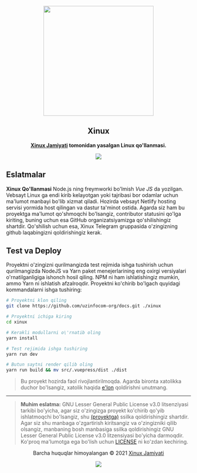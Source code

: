 <p align="center"><a href="https://oss.uzinfocom.uz" target="_blank"><img height="300" width="300" src="./src/.vuepress/public/xinux.png"/></a></p>
<h2 align="center">Xinux</h2>
<p align="center"><b><a href="https://oss.uzinfocom.uz" target="_blank">Xinux Jamiyati</a> tomonidan yasalgan Linux qo'llanmasi.</b></p>
<p align="center"><a href="https://app.netlify.com/sites/xinux/deploys"><img src="https://api.netlify.com/api/v1/badges/07f4eca8-3b27-4b8c-9ec1-bd86567f8613/deploy-status"></a></p>

## Eslatmalar

**Xinux Qo'llanmasi** Node.js ning freymworki bo'lmish _Vue JS_ da yozilgan.
Vebsayt Linux ga endi kirib kelayotgan yoki tajribasi bor odamlar uchun ma'lumot
manbayi bo'lib xizmat qiladi. Hozirda vebsayt Netlify hosting servisi yormida
host qilingan va dastur ta'minot ostida. Agarda siz ham bu proyektga ma'lumot
qo'shmoqchi bo'lsangiz, contributor statusini qo'lga kiriting, buning uchun esa
GitHub organizatsiyamizga qo'shilishingiz shartdir. Qo'shilish uchun esa, Xinux
Telegram gruppasida o'zingizning github laqabingizni qoldirishingiz kerak.

## Test va Deploy

Proyektni o'zingizni qurilmangizda test rejimida ishga tushirish uchun
qurilmangizda NodeJS va Yarn paket menejerlarining eng oxirgi versiyalari
o'rnatilganligiga ishonch hosil qiling. NPM ni ham ishlatishingiz mumkin, ammo
Yarn ni ishlatish afzalroqdir. Proyektni ko'chirib bo'lgach quyidagi
kommandalarni ishga tushiring:

```bash
# Proyektni klon qiling
git clone https://github.com/uzinfocom-org/docs.git ./xinux

# Proyektni ichiga kiring
cd xinux

# Kerakli modullarni o\'rnatib oling
yarn install

# Test rejimida ishga tushiring
yarn run dev

# Butun saytni render qilib oling
yarn run build && mv src/.vuepress/dist ./dist
```

> Bu proyekt hozirda faol rivojlantirilmoqda. Agarda bironta xatolikka duchor
> bo'lsangiz, xatolik haqida
> [e'lon](https://github.com/uzinfocom-org/docs/issues/new) qoldirishni
> unutmang.

---

> **Muhim eslatma:** GNU Lesser General Public License v3.0 litsenziyasi tarkibi
> bo'yicha, agar siz o'zingizga proyekt ko'chirib qo'yib ishlatmoqchi
> bo'lsangiz, shu [(proyektga)](/) ssilka qoldirishingiz shartdir. Agar siz shu
> manbaga o'zgartirish kiritsangiz va o'zingizniki qilib olsangiz, manbaning
> bosh manbasiga ssilka qoldirishingiz GNU Lesser General Public License v3.0
> litzensiyasi bo'yicha darmoqdir. Ko'proq ma'lumotga ega bo'lish uchun
> [LICENSE](license) ni ko'zdan kechiring.

<p align="center">Barcha huquqlar himoyalangan &copy; 2021 <a href="https://oss.uzinfocom.uz" target="_blank">Xinux Jamiyati</a></p>

<p align="center"><a href="https://github.com/uzinfocom-org/docs/blob/master/license"><img src="https://img.shields.io/static/v1.svg?style=flat-square&label=Litsenziya&message=GPL-3.0&logoColor=eceff4&logo=github&colorA=000000&colorB=ffffff"/></a></p>
